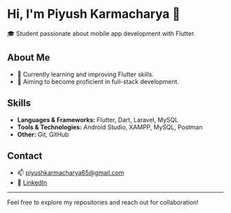 # Hi, I'm Piyush Karmacharya 👋

🎓 Student passionate about mobile app development with Flutter.

## About Me

- 🌱 Currently learning and improving Flutter skills.
- 🎯 Aiming to become proficient in full-stack development.

## Skills

- **Languages & Frameworks:** Flutter, Dart, Laravel, MySQL
- **Tools & Technologies:** Android Studio, XAMPP, MySQL, Postman
- **Other:** Git, GitHub

## Contact

- 📫 [piyushkarmacharya65@gmail.com](mailto:piyushkarmacharya65@example.com)
- 💼 [LinkedIn](https://www.linkedin.com/in/piyush-karmacharya/)

---

Feel free to explore my repositories and reach out for collaboration!
